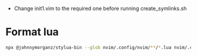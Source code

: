 
- Change init1.vim to the required one before running create_symlinks.sh

# Format lua

```sh
npx @johnnymorganz/stylua-bin --glob nvim/.config/nvim/**/*.lua nvim/.config/nvim/init.lua --config-path ./stylua.toml
```